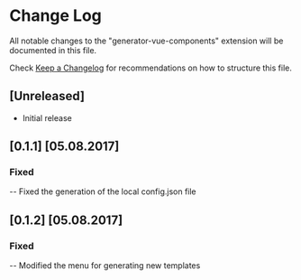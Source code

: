 # Change Log
All notable changes to the "generator-vue-components" extension will be documented in this file.

Check [Keep a Changelog](http://keepachangelog.com/) for recommendations on how to structure this file.

## [Unreleased]
- Initial release

## [0.1.1] [05.08.2017]
### Fixed
-- Fixed the generation of the local config.json file

## [0.1.2] [05.08.2017]
### Fixed
-- Modified the menu for generating new templates